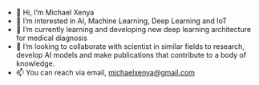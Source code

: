 - 👋 Hi, I’m Michael Xenya
- 👀 I’m interested in AI, Machine Learning, Deep Learning and IoT
- 🌱 I’m currently learning and developing new deep learning architecture for medical diagnosis
- 💞️ I’m looking to collaborate with scientist in similar fields to research, develop AI models and make publications that contribute to a body of knowledge.
- 📫 You can reach via email, michaelxenya@gmail.com 

<!---
michaelxenya/michaelxenya is a ✨ special ✨ repository because its `README.md` (this file) appears on your GitHub profile.
You can click the Preview link to take a look at your changes.
--->
